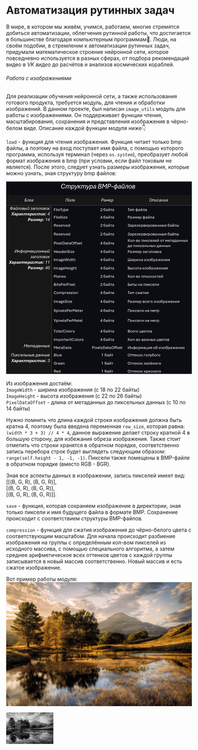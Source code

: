# **Автоматизация рутинных задач**

В мире, в котором мы живём, учимся, работаем, многие стремятся добиться автоматизации, облегчения рутинной работы, что достигается в большинстве благодаря компьютерным программам🤖. Люди, на своём подобии, в стремлении к автоматизации рутинных задач, придумали математическое строение нейронной сети, которое повседневно используется в разных сферах, от подбора рекомендаций видео в _VK видео_ до расчётов и анализов космических кораблей.

###### Работа с изображениями

Для реализации обучения нейронной сети, а также использования готового продукта, требуется модуль, для чтения и обработки изображений. В данном проекте, был написан `image_utils` модуль для работы с изображениями. Он поддерживает функции чтения, масштабирования, сохранения и представления изображения в чёрно-белом виде. Описание каждой функции модуля ниже👇

`load` - 
функция для чтения изображения. Функция читает только bmp файлы, а поэтому на вход поступает имя файла, с помощью которого программа, используя терминал (через `os.system`), преобразует любой формат изображения в bmp (при условии, если файл токовым не является). После этого, следует узнать размеры изображения, которые можно узнать, зная структуру bmp файлов:

![struct_bmp.jpg](Materials/struct_bmp.jpg)

Из изображения достаём:<br />
`ImageWidth` - ширина изображения (с 18 по 22 байты)<br />
`ImageHeight` - высота изображения (с 22 по 26 байты)<br />
`PixelDataOffset` - длина от метаданных до пиксельных данных (с 10 по 14 байты)

Нужно помнить что длина каждой строки изображения должна быть кратна 4, поэтому была введена переменная `row_size`, которая равна: `(width * 3 + 3) // 4 * 4`, данное выражение делает строку кратной 4 в большую сторону, для избежания обреза изображения. Также стоит отметить что строки хранятся в обратном порядке, соответственно запись перебора строк будет выглядеть следующим образом: `range(self.height - 1, -1, -1)`. Пиксели также помещены в BMP-файле в обратном порядке (вместо RGB - BGR).

Зная все аспекты данных в изображении, запись пикселей имеет вид: <br /> \[\[\(B, G, R), (B, G, R)], <br />\[\(B, G, R), (B, G, R)], <br />\[\(B, G, R), (B, G, R)]]. 

`save` - функция, которая сохраняем изображение в директории, зная только пиксели и имя будущего файла в формате BMP. Сохранение происходит с соответствием структуры BMP-файлов. 

`compression` - функция для сжатия изображения до чёрно-белого цвета с соответствующим масштабом. Для начала происходит разбиение изображения на группы с определённым кол-вом пикселей из исходного массива, с помощью специального алгоритма, а затем среднее арифметическое всех оттенков цветов с каждой группы записывается в новый массив соответственно. Новый массив и есть сжатое изображение.

Вот пример работы модуля:
![test_bmp_image_before.jpeg](Materials/test_bmp_image_before.jpeg)

![test_bmp_image_after.bmp](Materials/test_bmp_image_after.bmp)
